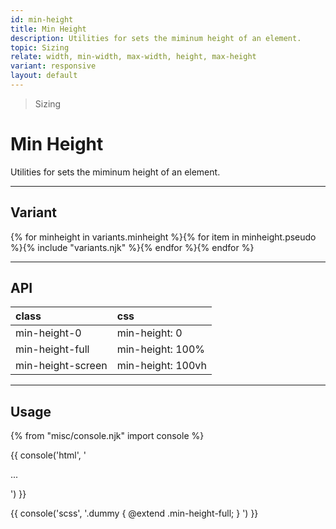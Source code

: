 ```yaml
---
id: min-height
title: Min Height
description: Utilities for sets the miminum height of an element.
topic: Sizing
relate: width, min-width, max-width, height, max-height
variant: responsive
layout: default
---
```


> Sizing

# Min Height

Utilities for sets the miminum height of an element.

---

## Variant

<div class="flex flex-gap-2 flex-wrap justify-start items-center">{% for minheight in variants.minheight %}{% for item in minheight.pseudo %}{% include "variants.njk" %}{% endfor %}{% endfor %}</div>

---

## API

| <span class="padding-x-3 padding-y-1 text-white bg-shade-granite-5 font-semibold curve-border-md">class</span> | <span class="padding-x-3 padding-y-1 text-white bg-shade-granite-5 font-semibold curve-border-md">css</span> |
|:--|:--|
| min-height-0 | min-height: 0 |
| min-height-full | min-height: 100% |
| min-height-screen | min-height: 100vh |

---

## Usage

{% from "misc/console.njk" import console %}

{{ console('html',
'<div class="min-height-full">
    ...
  </div>
') }}

{{ console('scss',
'.dummy {
    @extend
      .min-height-full;
}
') }}



